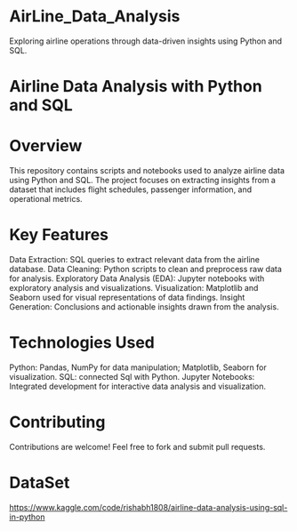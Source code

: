 # AirLine_Data_Analysis
Exploring airline operations through data-driven insights using Python and SQL.

# Airline Data Analysis with Python and SQL
# Overview
This repository contains scripts and notebooks used to analyze airline data using Python and SQL. The project focuses on extracting insights from a dataset that includes flight schedules, passenger information, and operational metrics.

# Key Features
Data Extraction: SQL queries to extract relevant data from the airline database.
Data Cleaning: Python scripts to clean and preprocess raw data for analysis.
Exploratory Data Analysis (EDA): Jupyter notebooks with exploratory analysis and visualizations.
Visualization: Matplotlib and Seaborn used for visual representations of data findings.
Insight Generation: Conclusions and actionable insights drawn from the analysis.

# Technologies Used
Python: Pandas, NumPy for data manipulation; Matplotlib, Seaborn for visualization.
SQL: connected Sql with Python.
Jupyter Notebooks: Integrated development for interactive data analysis and visualization.

# Contributing
Contributions are welcome! Feel free to fork and submit pull requests.

# DataSet
https://www.kaggle.com/code/rishabh1808/airline-data-analysis-using-sql-in-python
